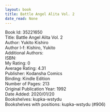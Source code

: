 ```yaml
---
layout: book
title: Battle Angel Alita Vol. 2
date_read: None
---
```


Book Id: 35221650<br />
Title: Battle Angel Alita Vol. 2<br />
Author: Yukito Kishiro<br />
Author l-f: Kishiro, Yukito<br />
Additional Authors: <br />
ISBN: <br />
My Rating: 0<br />
Average Rating: 4.31<br />
Publisher: Kodansha Comics<br />
Binding: Kindle Edition<br />
Number of Pages: 213<br />
Original Publication Year: 1992<br />
Date Added: 2020/01/20<br />
Bookshelves: kupka-wstydu<br />
Bookshelves with positions: kupka-wstydu (#906)<br />

